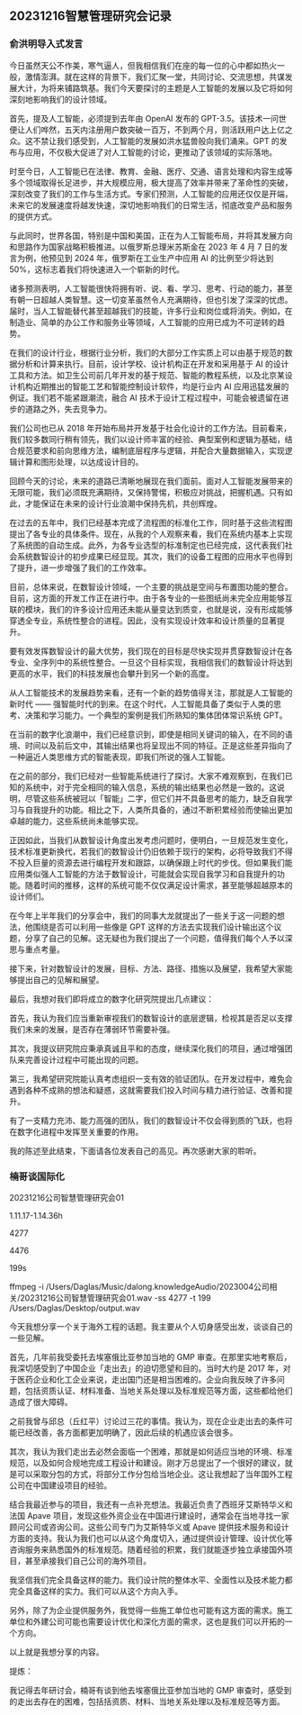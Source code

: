 ﻿## 20231216智慧管理研究会记录

### 俞洪明导入式发言

今日虽然天公不作美，寒气逼人，但我相信我们在座的每一位的心中都如热火一般，激情澎湃。就在这样的背景下，我们汇聚一堂，共同讨论、交流思想，共谋发展大计，为将来铺路筑基。我们今天要探讨的主题是人工智能的发展以及它将如何深刻地影响我们的设计领域。

首先，提及人工智能，必须提到去年由 OpenAI 发布的 GPT-3.5。该技术一问世便让人们哗然，五天内注册用户数突破一百万，不到两个月，则活跃用户达上亿之众。这不禁让我们感受到，人工智能的发展如洪水猛兽般向我们涌来。GPT 的发布与应用，不仅极大促进了对人工智能的讨论，更推动了该领域的实际落地。

时至今日，人工智能已在法律、教育、金融、医疗、交通、语言处理和内容生成等多个领域取得长足进步，并大规模应用，极大提高了效率并带来了革命性的突破，深刻改变了我们的工作与生活方式。专家们预测，人工智能的应用还仅仅是开端，未来它的发展速度将越发快速，深切地影响我们的日常生活，彻底改变产品和服务的提供方式。

与此同时，世界各国，特别是中国和美国，正在为人工智能布局，并将其发展方向和思路作为国家战略积极推进。以俄罗斯总理米苏斯金在 2023 年 4 月 7 日的发言为例，他预见到 2024 年，俄罗斯在工业生产中应用 AI 的比例至少将达到 50%，这标志着我们将快速进入一个崭新的时代。

诸多预测表明，人工智能很快将拥有听、说、看、学习、思考、行动的能力，甚至有朝一日超越人类智慧。这一切变革虽然令人充满期待，但也引发了深深的忧虑。届时，当人工智能替代甚至超越我们的技能，许多行业和岗位或将消失。例如，在制造业、简单的办公工作和服务业等领域，人工智能的应用已成为不可逆转的趋势。

在我们的设计行业，根据行业分析，我们的大部分工作实质上可以由基于规范的数据分析和计算来执行。目前，设计学校、设计机构正在开发和采用基于 AI 的设计工具和方法。如卫生公司前几年开发的基于规范、智能的教程系统，以及北京某设计机构近期推出的智能工艺和智能控制设计软件，均是行业内 AI 应用迅猛发展的例证。我们若不能紧跟潮流，融合 AI 技术于设计工程过程中，可能会被遗留在进步的道路之外，失去竞争力。

我们公司也已从 2018 年开始布局并开发基于社会化设计的工作方法。目前看来，我们较多数同行稍有领先，我们以设计师丰富的经验、典型案例和逻辑为基础，结合规范要求和前向思维方法，编制底层程序与逻辑，并配合大量数据输入，实现逻辑计算和图形处理，以达成设计目的。

回顾今天的讨论，未来的道路已清晰地展现在我们面前。面对人工智能发展带来的无限可能，我们必须既充满期待，又保持警惕，积极应对挑战，把握机遇。只有如此，才能保证在未来的设计行业浪潮中保持先机，共创辉煌。

在过去的五年中，我们已经基本完成了流程图的标准化工作，同时基于这些流程图提出了各专业的具体条件。现在，从我的个人观察来看，我们在系统内基本上实现了系统图的自动生成。此外，为各专业选型的标准制定也已经完成，这代表我们社会系统数智设计的初步成果已经显现。其次，我们的设备工程图的应用水平也得到了提升，进一步增强了我们的工作效率。

目前，总体来说，在数智设计领域，一个主要的挑战是空间与布置图功能的整合。目前，这方面的开发工作正在进行中。由于各专业的一些图纸尚未完全应用能够互联的模块，我们的许多设计应用还未能从量变达到质变，也就是说，没有形成能够穿透全专业，系统性整合的进程。因此，没有实现设计效率和设计质量的显著提升。

要有效发挥数智设计的最大优势，我们现在的目标是尽快实现并贯穿数智设计在各专业、全序列中的系统性整合。一旦这个目标实现，我相信我们的数智设计将达到更高的水平，我们的科技发展也会攀升到另一个新的高度。

从人工智能技术的发展趋势来看，还有一个新的趋势值得关注，那就是人工智能的新时代 —— 强智能时代的到来。在这个时代，人工智能具备了类似于人类的思考、决策和学习能力。一个典型的案例是我们所熟知的集体团体常识系统 GPT。

在当前的数字化浪潮中，我们已经意识到，即使是相同关键词的输入，在不同的语境、时间以及前后文中，其输出结果也将呈现出不同的特征。正是这些差异指向了一种逼近人类思维方式的智能表现，即我们所说的强人工智能。

在之前的部分，我们已经对一些智能系统进行了探讨。大家不难观察到，在我们已知的系统中，对于完全相同的输入信息，系统的输出结果也必然是一致的。这说明，尽管这些系统被冠以「智能」二字，但它们并不具备思考的能力，缺乏自我学习与自我提升的功能。相比之下，人类所具备的，通过不断积累经验而使输出更加卓越的能力，这些系统尚未能够实现。

正因如此，当我们从数智设计角度出发考虑问题时，便明白，一旦规范发生变化，技术标准更新换代，若我们的数智设计仍旧依赖于现行的架构，必将导致我们不得不投入巨量的资源去进行编程开发和跟踪，以确保跟上时代的步伐。但如果我们能应用类似强人工智能的方法于数智设计，可能就会实现自我学习和自我提升的功能。随着时间的推移，这样的系统可能不仅仅满足设计需求，甚至能够超越原本的设计师们。

在今年上半年我们的分享会中，我们的同事大龙就提出了一些关于这一问题的想法，他围绕是否可以利用一些像是 GPT 这样的方法去实现我们设计输出这个议题，分享了自己的见解。这无疑也为我们提出了一个问题，值得我们每个人予以深思与重点考量。

接下来，针对数智设计的发展，目标、方法、路径、措施以及展望，我希望大家能够提出自己的见解和展望。

最后，我想对我们即将成立的数字化研究院提出几点建议：

首先，我认为我们应当重新审视我们的数智设计的底层逻辑，检视其是否足以支撑我们未来的发展，是否存在薄弱环节需要补强。

其次，我提议研究院应秉承真诚且平和的态度，继续深化我们的项目，通过增强团队来完善设计过程中可能出现的问题。

第三，我希望研究院能认真考虑组织一支有效的验证团队。在开发过程中，难免会遇到各种不成熟的想法和疑惑，这就需要我们投入时间与精力进行验证、改善和提升。

有了一支精力充沛、能力高强的团队，我们的数智设计不仅会得到质的飞跃，也将在数字化进程中发挥至关重要的作用。

我的陈述至此结束，下面请各位发表自己的高见。再次感谢大家的聆听。

### 楠哥谈国际化

20231216公司智慧管理研究会01

1.11.17-1.14.36h

4277

4476

199s

ffmpeg -i /Users/Daglas/Music/dalong.knowledgeAudio/2023004公司相关/20231216公司智慧管理研究会01.wav -ss 4277 -t 199 /Users/Daglas/Desktop/output.wav

今天我想分享一个关于海外工程的话题。我主要从个人切身感受出发，谈谈自己的一些见解。

首先，几年前我受委托去埃塞俄比亚参加当地的 GMP 审查。在那里实地考察后，我深切感受到了中国企业「走出去」的迫切愿望和目的。当时大约是 2017 年，对于医药企业和化工企业来说，走出国门还是相当困难的。企业向我反映了许多问题，包括资质认证、材料准备、当地关系处理以及标准规范等方面，这些都给他们造成了很大障碍。

之前我曾与邱总（丘红平）讨论过三花的事情。我认为，现在企业走出去的条件可能已经改善，各方面都更加明确了，因此后续的机遇应该会很多。

其次，我认为我们走出去必然会面临一个困难，那就是如何适应当地的环境、标准规范，以及如何合规地完成工程设计和建设。刚才万总提出了一个很好的建议，就是可以采取分包的方式，将部分工作分包给当地企业。这让我想起了当年国外工程公司在中国建设项目的经验。

结合我最近参与的项目，我还有一点补充想法。我最近负责了西班牙艾斯特华义和法国 Apave 项目，发现这些外资企业在中国进行建设时，通常会在当地寻找一家顾问公司或咨询公司。这些公司专门为艾斯特华义或 Apave 提供技术服务和设计方面的支持。我认为我们也可以从这个角度切入，通过提供设计管理、设计优化等咨询服务来熟悉国外的标准规范。随着经验的积累，我们就能逐步独立承接国外项目，甚至承接我们自己公司的海外项目。

我坚信我们完全具备这样的能力。我们设计院的整体水平、全面性以及技术能力都完全具备这样的实力。我们可以从这个方向入手。

另外，除了为企业提供服务外，我觉得一些施工单位也可能有这方面的需求。施工单位和外建公司可能也需要设计优化和深化方面的需求，这也是我们可以开拓的一个方向。

以上就是我想分享的内容。


提炼：

我记得去年研讨会，楠哥有谈到他去埃塞俄比亚参加当地的 GMP 审查时，感受到的走出去存在的困难，包括括资质、材料、当地关系处理以及标准规范等方面。




